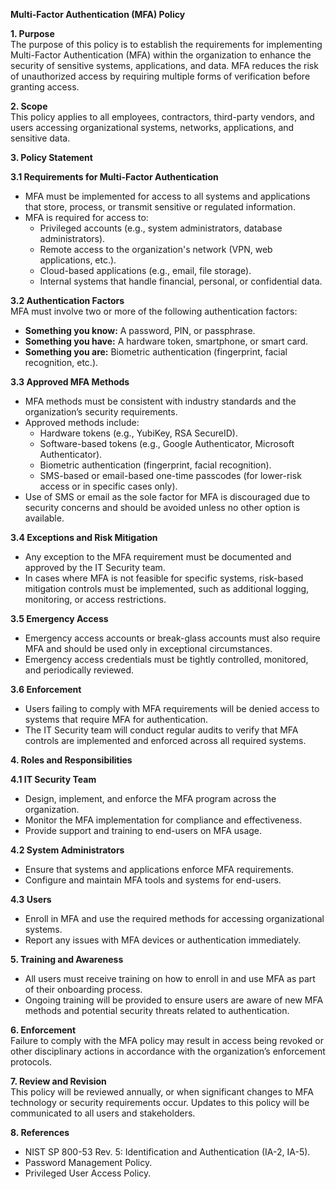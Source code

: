 **Multi-Factor Authentication (MFA) Policy**

**1\. Purpose**  
The purpose of this policy is to establish the requirements for implementing Multi-Factor Authentication (MFA) within the organization to enhance the security of sensitive systems, applications, and data. MFA reduces the risk of unauthorized access by requiring multiple forms of verification before granting access.

**2\. Scope**  
This policy applies to all employees, contractors, third-party vendors, and users accessing organizational systems, networks, applications, and sensitive data.

**3\. Policy Statement**

**3.1 Requirements for Multi-Factor Authentication**

- MFA must be implemented for access to all systems and applications that store, process, or transmit sensitive or regulated information.
- MFA is required for access to:
  - Privileged accounts (e.g., system administrators, database administrators).
  - Remote access to the organization's network (VPN, web applications, etc.).
  - Cloud-based applications (e.g., email, file storage).
  - Internal systems that handle financial, personal, or confidential data.

**3.2 Authentication Factors**  
MFA must involve two or more of the following authentication factors:

- **Something you know:** A password, PIN, or passphrase.
- **Something you have:** A hardware token, smartphone, or smart card.
- **Something you are:** Biometric authentication (fingerprint, facial recognition, etc.).

**3.3 Approved MFA Methods**

- MFA methods must be consistent with industry standards and the organization’s security requirements.
- Approved methods include:
  - Hardware tokens (e.g., YubiKey, RSA SecureID).
  - Software-based tokens (e.g., Google Authenticator, Microsoft Authenticator).
  - Biometric authentication (fingerprint, facial recognition).
  - SMS-based or email-based one-time passcodes (for lower-risk access or in specific cases only).
- Use of SMS or email as the sole factor for MFA is discouraged due to security concerns and should be avoided unless no other option is available.

**3.4 Exceptions and Risk Mitigation**

- Any exception to the MFA requirement must be documented and approved by the IT Security team.
- In cases where MFA is not feasible for specific systems, risk-based mitigation controls must be implemented, such as additional logging, monitoring, or access restrictions.

**3.5 Emergency Access**

- Emergency access accounts or break-glass accounts must also require MFA and should be used only in exceptional circumstances.
- Emergency access credentials must be tightly controlled, monitored, and periodically reviewed.

**3.6 Enforcement**

- Users failing to comply with MFA requirements will be denied access to systems that require MFA for authentication.
- The IT Security team will conduct regular audits to verify that MFA controls are implemented and enforced across all required systems.

**4\. Roles and Responsibilities**

**4.1 IT Security Team**

- Design, implement, and enforce the MFA program across the organization.
- Monitor the MFA implementation for compliance and effectiveness.
- Provide support and training to end-users on MFA usage.

**4.2 System Administrators**

- Ensure that systems and applications enforce MFA requirements.
- Configure and maintain MFA tools and systems for end-users.

**4.3 Users**

- Enroll in MFA and use the required methods for accessing organizational systems.
- Report any issues with MFA devices or authentication immediately.

**5\. Training and Awareness**

- All users must receive training on how to enroll in and use MFA as part of their onboarding process.
- Ongoing training will be provided to ensure users are aware of new MFA methods and potential security threats related to authentication.

**6\. Enforcement**  
Failure to comply with the MFA policy may result in access being revoked or other disciplinary actions in accordance with the organization’s enforcement protocols.

**7\. Review and Revision**  
This policy will be reviewed annually, or when significant changes to MFA technology or security requirements occur. Updates to this policy will be communicated to all users and stakeholders.

**8\. References**

- NIST SP 800-53 Rev. 5: Identification and Authentication (IA-2, IA-5).
- Password Management Policy.
- Privileged User Access Policy.
